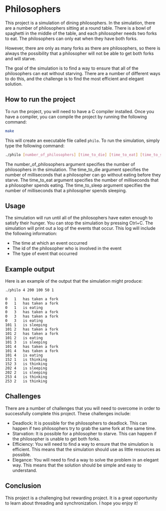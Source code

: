 # Philosophers
This project is a simulation of dining philosophers. In the simulation, there are a number of philosophers sitting at a round table. There is a bowl of spaghetti in the middle of the table, and each philosopher needs two forks to eat. The philosophers can only eat when they have both forks.

However, there are only as many forks as there are philosophers, so there is always the possibility that a philosopher will not be able to get both forks and will starve.

The goal of the simulation is to find a way to ensure that all of the philosophers can eat without starving. There are a number of different ways to do this, and the challenge is to find the most efficient and elegant solution.
## How to run the project
To run the project, you will need to have a C compiler installed. Once you have a compiler, you can compile the project by running the following command:
```bash
make
```
This will create an executable file called `philo`. To run the simulation, simply type the following command:
```bash
./philo [number_of_philosophers] [time_to_die] [time_to_eat] [time_to_sleep] (optional)[number_of_times_each_philosopher_must_eat]
```
The number_of_philosophers argument specifies the number of philosophers in the simulation. The time_to_die argument specifies the number of milliseconds that a philosopher can go without eating before they starve. The time_to_eat argument specifies the number of milliseconds that a philosopher spends eating. The time_to_sleep argument specifies the number of milliseconds that a philosopher spends sleeping.
## Usage
The simulation will run until all of the philosophers have eaten enough to satisfy their hunger. You can stop the simulation by pressing Ctrl+C.
The simulation will print out a log of the events that occur. This log will include the following information:
* The time at which an event occurred
* The id of the philosopher who is involved in the event
* The type of event that occurred
## Example output
Here is an example of the output that the simulation might produce:
```bash
./philo 4 200 100 50 1
```
```text
0	1	has taken a fork
0	1	has taken a fork
0	1	is eating
0	3	has taken a fork
0	3	has taken a fork
0	3	is eating
101	1	is sleeping
101	2	has taken a fork
101	2	has taken a fork
101	2	is eating
101	3	is sleeping
101	4	has taken a fork
101	4	has taken a fork
101	4	is eating
152	1	is thinking
152	3	is thinking
202	4	is sleeping
202	2	is sleeping
253	4	is thinking
253	2	is thinking
```
## Challenges
There are a number of challenges that you will need to overcome in order to successfully complete this project. These challenges include:
* Deadlock: It is possible for the philosophers to deadlock. This can happen if two philosophers try to grab the same fork at the same time.
* Starvation: It is possible for a philosopher to starve. This can happen if the philosopher is unable to get both forks.
* Efficiency: You will need to find a way to ensure that the simulation is efficient. This means that the simulation should use as little resources as possible.
* Elegance: You will need to find a way to solve the problem in an elegant way. This means that the solution should be simple and easy to understand.
## Conclusion
This project is a challenging but rewarding project. It is a great opportunity to learn about threading and synchronization. I hope you enjoy it!
